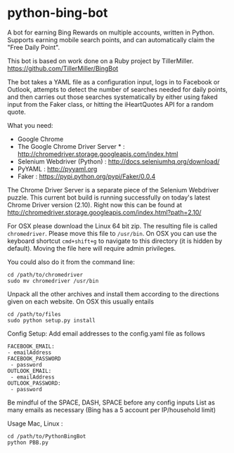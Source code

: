 python-bing-bot
===============

A bot for earning Bing Rewards on multiple accounts, written in Python.
Supports earning mobile search points, and can automatically claim the 
"Free Daily Point".

This bot is based on work done on a Ruby project by TillerMiller.
https://github.com/TillerMiller/BingBot

The bot takes a YAML file as a configuration input, logs in to Facebook or Outlook, 
attempts to detect the number of searches needed for daily points, and then carries
out those searches systematically by either using faked input from the Faker class,
or hitting the iHeartQuotes API for a random quote.

What you need:

- Google Chrome
- The Google Chrome Driver Server * : http://chromedriver.storage.googleapis.com/index.html
- Selenium Webdriver (Python) : http://docs.seleniumhq.org/download/
- PyYAML : http://pyyaml.org
- Faker : https://pypi.python.org/pypi/Faker/0.0.4

The Chrome Driver Server is a separate piece of the Selenium Webdriver puzzle. This current
bot build is running successfully on today's latest Chrome Driver version (2.10). Right now
this can be found at http://chromedriver.storage.googleapis.com/index.html?path=2.10/

For OSX please download the Linux 64 bit zip. The resulting file is called `chromedriver`. Please
move this file to `/usr/bin`. On OSX you can use the keyboard shortcut `cmd+shift+g` to navigate
to this directory (it is hidden by default). Moving the file here will require admin privileges.

You could also do it from the command line:

    cd /path/to/chromedriver
    sudo mv chromedriver /usr/bin
    

Unpack all the other archives and install them according to the directions given on each website.
On OSX this usually entails

    cd /path/to/files
    sudo python setup.py install

Config Setup:
Add email addresses to the config.yaml file as follows

    FACEBOOK_EMAIL:
    - emailAddress
    FACEBOOK_PASSWORD
     - password
    OUTLOOK_EMAIL:
     - emailAddress
    OUTLOOK_PASSWORD:
     - password

Be mindful of the SPACE, DASH, SPACE before any config inputs
List as many emails as necessary (Bing has a 5 account per IP/household limit)


Usage
Mac, Linux : 

    cd /path/to/PythonBingBot
    python PBB.py
